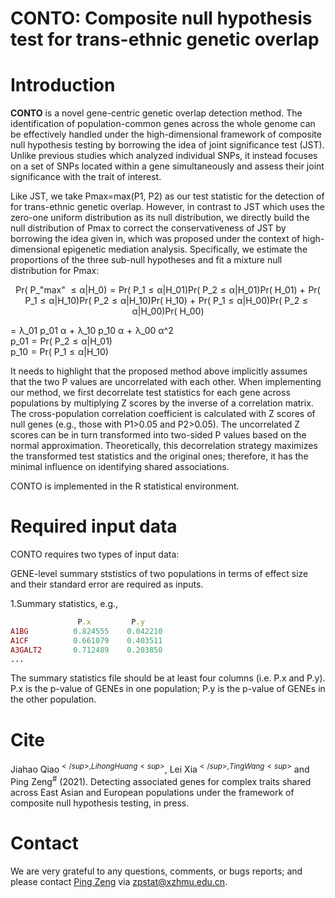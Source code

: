 # CONTO: Composite null hypothesis test for trans-ethnic genetic overlap
# Introduction
**CONTO** is a novel gene-centric genetic overlap detection method. The identification of population-common genes across the whole genome can be effectively handled under the high-dimensional framework of composite null hypothesis testing by borrowing the idea of joint significance test (JST). Unlike previous studies which analyzed individual SNPs, it instead focuses on a set of SNPs located within a gene simultaneously and assess their joint significance with the trait of interest.

Like JST, we take Pmax=max(P1, P2) as our test statistic for the detection of for trans-ethnic genetic overlap. However, in contrast to JST which uses the zero-one uniform distribution as its null distribution, we directly build the null distribution of Pmax to correct the conservativeness of JST by borrowing the idea given in, which was proposed under the context of high-dimensional epigenetic mediation analysis. Specifically, we estimate the proportions of the three sub-null hypotheses and fit a mixture null distribution for Pmax:
<p align="center">
Pr⁡( P_"max"  ≤ α|H_0) = Pr⁡( P_1 ≤ α|H_01)Pr⁡( P_2 ≤ α|H_01)Pr⁡( H_01)                     
                      + Pr⁡( P_1 ≤ α|H_10)Pr⁡( P_2 ≤ α|H_10)Pr⁡( H_10)                    
                      + Pr⁡( P_1 ≤ α|H_00)Pr⁡( P_2 ≤ α|H_00)Pr⁡( H_00)                     
                      
  = λ_01 p_01 α + λ_10 p_10 α + λ_00 α^2                
                 p_01 = Pr⁡( P_2 ≤ α|H_01)                
                 p_10 = Pr⁡( P_1 ≤ α|H_10)
</p>

It needs to highlight that the proposed method above implicitly assumes that the two P values are uncorrelated with each other. When implementing our method, we first decorrelate test statistics for each gene across populations by multiplying Z scores by the inverse of a correlation matrix. The cross-population correlation coefficient is calculated with Z scores of null genes (e.g., those with P1>0.05 and P2>0.05). The uncorrelated Z scores can be in turn transformed into two-sided P values based on the normal approximation. Theoretically, this decorrelation strategy maximizes the transformed test statistics and the original ones; therefore, it has the minimal influence on identifying shared associations.

CONTO is implemented in the R statistical environment.
# Required input data
CONTO requires two types of input data:

GENE-level summary ststistics of two populations in terms of effect size and their standard error are required as inputs.

1.Summary statistics, e.g.,
```ruby
               P.x         P.y
A1BG          0.824555    0.042210
A1CF          0.661079    0.403511
A3GALT2       0.712489    0.203850
...

```
The summary statistics file should be at least four columns (i.e. P.x and P.y). P.x is the p-value of GENEs in one population; P.y is the p-value of GENEs in the other population.


# Cite
Jiahao Qiao<sup>$</sup>, Lihong Huang<sup>$</sup>, Lei Xia<sup>$</sup>, Ting Wang<sup>$</sup> and Ping Zeng<sup>#</sup> (2021). Detecting associated genes for complex traits shared across East Asian and European populations under the framework of composite null hypothesis testing, in press.

# Contact
We are very grateful to any questions, comments, or bugs reports; and please contact [Ping Zeng](https://github.com/biostatpzeng) via zpstat@xzhmu.edu.cn.
